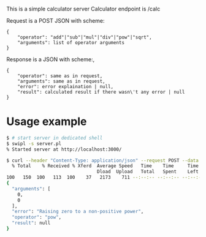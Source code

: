 This is a simple calculator server
Calculator endpoint is /calc

Request is a POST JSON with scheme:
```
{
    "operator": "add"|"sub"|"mul"|"div"|"pow"|"sqrt",
    "arguments": list of operator arguments
}
```

Response is a JSON with scheme:,
```
{
    "operator": same as in request,
    "arguments": same as in request,
    "error": error explaination | null,
    "result": calculated result if there wasn\'t any error | null
}
```

# Usage example
```bash
$ # start server in dedicated shell
$ swipl -s server.pl
% Started server at http://localhost:3000/

$ curl --header "Content-Type: application/json" --request POST --data '{"operator":"pow", "arguments":[0,0]}' http://localhost:3000/calc | jq .
  % Total    % Received % Xferd  Average Speed   Time    Time     Time  Current
                                 Dload  Upload   Total   Spent    Left  Speed
100   150  100   113  100    37   2173    711 --:--:-- --:--:-- --:--:--  2884
{
  "arguments": [
    0,
    0
  ],
  "error": "Raising zero to a non-positive power",
  "operator": "pow",
  "result": null
}
```

